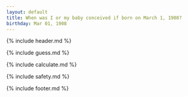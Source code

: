 ```yaml
---
layout: default
title: When was I or my baby conceived if born on March 1, 1908?
birthday: Mar 01, 1908
---
```


{% include header.md %}

{% include guess.md %}

{% include calculate.md %}

{% include safety.md %}

{% include footer.md %}



